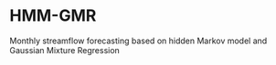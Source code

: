 # HMM-GMR
Monthly streamflow forecasting based on hidden Markov model and Gaussian Mixture Regression
